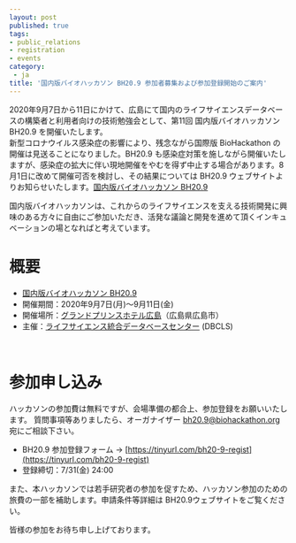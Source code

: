 ```yaml
---
layout: post
published: true
tags:
- public_relations
- registration
- events
category:
 - ja
title: '国内版バイオハッカソン BH20.9 参加者募集および参加登録開始のご案内'
---
```

2020年9月7日から11日にかけて、広島にて国内のライフサイエンスデータベースの構築者と利用者向けの技術勉強会として、第11回 国内版バイオハッカソン BH20.9 を開催いたします。<br />新型コロナウイルス感染症の影響により、残念ながら国際版 BioHackathon の開催は見送ることになりました。BH20.9 も感染症対策を施しながら開催いたしますが、感染症の拡大に伴い現地開催をやむを得ず中止する場合があります。8月1日に改めて開催可否を検討し、その結果については BH20.9 ウェブサイトよりお知らせいたします。[国内版バイオハッカソン BH20.9](http://wiki.lifesciencedb.jp/mw/BH20.9)

国内版バイオハッカソンは、これからのライフサイエンスを支える技術開発に興味のある方々に自由にご参加いただき、活発な議論と開発を進めて頂くインキュベーションの場となればと考えています。
<br />

# 概要
*  [国内版バイオハッカソン BH20.9](http://wiki.lifesciencedb.jp/mw/BH20.9)
*  開催期間：2020年9月7日(月)〜9月11日(金)
*  開催場所：[グランドプリンスホテル広島](https://www.princehotels.co.jp/hiroshima/)（広島県広島市）
*  主催：[ライフサイエンス統合データベースセンター](https://dbcls.rois.ac.jp/) (DBCLS)

<br />

# 参加申し込み
ハッカソンの参加費は無料ですが、会場準備の都合上、参加登録をお願いいたします。
質問事項等ありましたら、オーガナイザー bh20.9@biohackathon.org 宛にご相談下さい。

*  BH20.9 参加登録フォーム → [https://tinyurl.com/bh20-9-regist](https://tinyurl.com/bh20-9-regist)
*  登録締切：7/31(金) 24:00

また、本ハッカソンでは若手研究者の参加を促すため、ハッカソン参加のための旅費の一部を補助します。申請条件等詳細は BH20.9ウェブサイトをご覧ください。

皆様の参加をお待ち申し上げております。
